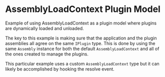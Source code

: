 # AssemblyLoadContext Plugin Model

Example of using AssemblyLoadContext as a plugin model where plugins are dynamically loaded and unloaded.

The key to this example is making sure that the application and the plugin assemblies all agree on the same `IPlugin` type. This is done by using the same `Assembly` instance for both the default `AssemblyLoadContext` and all of the ones created to manage the plugins.

This particular example uses a custom `AssemblyLoadContext` type but it can likely be accomplished by hooking the resolve event.
